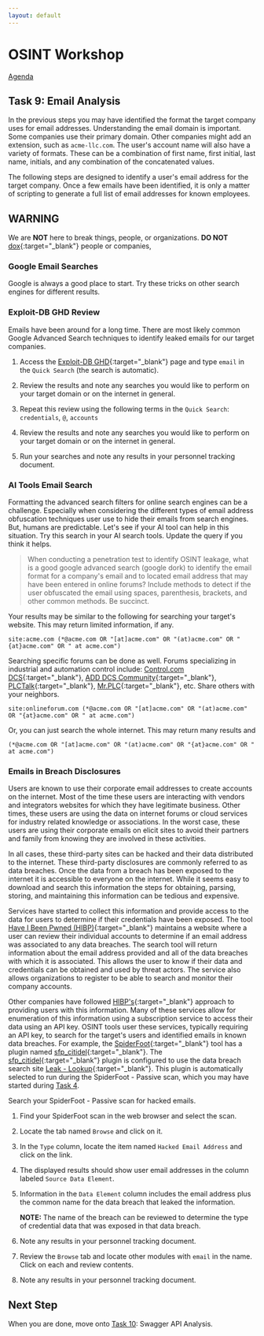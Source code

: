```yaml
---
layout: default
---
```


# OSINT Workshop
[Agenda](./index.md)

## Task 9: Email Analysis

In the previous steps you may have identified the format the target company uses for email addresses. Understanding the email domain is important. Some companies use their primary domain. Other companies might add an extension, such as `acme-llc.com`. The user's account name will also have a variety of formats. These can be a combination of first name, first initial, last name, initials, and any combination of the concatenated values.

The following steps are designed to identify a user's email address for the target company. Once a few emails have been identified, it is only a matter of scripting to generate a full list of email addresses for known employees.

## WARNING

We are **NOT** here to break things, people, or organizations. 
**DO NOT** [dox](https://en.wikipedia.org/wiki/Doxing){:target="_blank"} people or companies,

### Google Email Searches

Google is always a good place to start. Try these tricks on other search engines for different results.

### Exploit-DB GHD Review

Emails have been around for a long time. There are most likely common Google Advanced Search techniques to identify leaked emails for our target companies.

1. Access the [Exploit-DB GHD](https://www.exploit-db.com/google-hacking-database){:target="_blank"} page and type `email` in the `Quick Search` (the search is automatic).

2. Review the results and note any searches you would like to perform on your target domain or on the internet in general. 

3. Repeat this review using the following terms in the `Quick Search`: `credentials`, `@`, `accounts`

4. Review the results and note any searches you would like to perform on your target domain or on the internet in general.

5. Run your searches and note any results in your personnel tracking document.

### AI Tools Email Search

Formatting the advanced search filters for online search engines can be a challenge. Especially when considering the different types of email address obfuscation techniques user use to hide their emails from search engines. But, humans are predictable. Let's see if your AI tool can help in this situation. Try this search in your AI search tools. Update the query if you think it helps.

> When conducting a penetration test to identify OSINT leakage, what is a good google advanced search (google dork) to identify the email format for a company's email and to located email address that may have been entered in online forums? Include methods to detect if the user obfuscated the email using spaces, parenthesis, brackets, and other common methods. Be succinct.

Your results may be similar to the following for searching your target's website. This may return limited information, if any.

```site:acme.com (*@acme.com OR "[at]acme.com" OR "(at)acme.com" OR "{at}acme.com" OR " at acme.com")```

Searching specific forums can be done as well. Forums specializing in industrial and automation control include: [Control.com DCS](https://control.com/forums/forums/distributed-control-systems-dcs.30/){:target="_blank"}, [ADD DCS Community](https://new.abb.com/control-systems/community){:target="_blank"}, [PLCTalk](https://www.plctalk.net/){:target="_blank"}, [Mr.PLC](https://mrplc.com/){:target="_blank"}, etc. Share others with your neighbors.

```site:onlineforum.com (*@acme.com OR "[at]acme.com" OR "(at)acme.com" OR "{at}acme.com" OR " at acme.com")```

Or, you can just search the whole internet. This may return many results and 

```(*@acme.com OR "[at]acme.com" OR "(at)acme.com" OR "{at}acme.com" OR " at acme.com")```

### Emails in Breach Disclosures

Users are known to use their corporate email addresses to create accounts on the internet. Most of the time these users are interacting with vendors and integrators websites for which they have legitimate business. Other times, these users are using the data on internet forums or cloud services for industry related knowledge or associations. In the worst case, these users are using their corporate emails on elicit sites to avoid their partners and family from knowing they are involved in these activities. 

In all cases, these third-party sites can be hacked and their data distributed to the internet. These third-party disclosures are commonly referred to as data breaches. Once the data from a breach has been exposed to the internet it is accessible to everyone on the internet. While it seems easy to download and search this information the steps for obtaining, parsing, storing, and maintaining this information can be tedious and expensive.

Services have started to collect this information and provide access to the data for users to determine if their credentials have been exposed. The tool [Have I Been Pwned (HIBP)](https://haveibeenpwned.com/){:target="_blank"} maintains a website where a user can review their individual accounts to determine if an email address was associated to any data breaches. The search tool will return information about the email address provided and all of the data breaches with which it is associated. This allows the user to know if their data and credentials can be obtained and used by threat actors. The service also allows organizations to register to be able to search and monitor their company accounts.

Other companies have followed [HIBP's](https://haveibeenpwned.com/){:target="_blank"} approach to providing users with this information. Many of these services allow for enumeration of this information using a subscription service to access their data using an API key. OSINT tools user these services, typically requiring an API key, to search for the target's users and identified emails in known data breaches. For example, the [SpiderFoot](https://github.com/smicallef/spiderfoot){:target="_blank"} tool has a plugin named [sfp_citidel](https://github.com/smicallef/spiderfoot/blob/master/modules/sfp_citadel.py){:target="_blank"}. The [sfp_citidel](https://github.com/smicallef/spiderfoot/blob/master/modules/sfp_citadel.py){:target="_blank"} plugin is configured to use the data breach search site [Leak - Lookup](https://leak-lookup.com/){:target="_blank"}. This plugin is automatically selected to run during the SpiderFoot - Passive scan, which you may have started during [Task 4](task4.md).

Search your SpiderFoot - Passive scan for hacked emails.

1. Find your SpiderFoot scan in the web browser and select the scan.

2. Locate the tab named `Browse` and click on it.

3. In the `Type` column, locate the item named `Hacked Email Address` and click on the link.

4. The displayed results should show user email addresses in the column labeled `Source Data Element`.

5. Information in the `Data Element` column includes the email address plus the common name for the data breach that leaked the information. 

    **NOTE:** The name of the breach can be reviewed to determine the type of credential data that was exposed in that data breach.

6. Note any results in your personnel tracking document.

7. Review the `Browse` tab and locate other modules with `email` in the name. Click on each and review contents.

8. Note any results in your personnel tracking document.

## Next Step

When you are done, move onto [Task 10](task10.md): Swagger API Analysis.